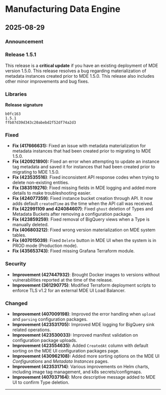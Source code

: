 # Manufacturing Data Engine

## 2025-08-29

### Announcement



### Release 1.5.1

This release is a **critical update** if you have an existing deployment of MDE version 1.5.0. This release resolves a bug regarding materialization of metadata instances created prior to MDE 1.5.0. This release also includes other minor improvements and bug fixes.

### Libraries

**Release signature**

```
b0fc163
1.5.1
ffb87d39d343c20abebd2f52df74a2d3

```

### Fixed

* **Fix (417666631):** Fixed an issue with metadata materialization for metadata instances that had been created prior to migrating to MDE 1.5.0.
* **Fix (420921890):** Fixed an error when attempting to update an instance tag metadata and saved it for instances that had been created prior to migrating to MDE 1.5.0.
* **Fix (423535516)**: Fixed inconsistent API response codes when trying to delete non-existing entities.
* **Fix (383519276)**: Fixed missing fields in MDE logging and added more details to make troubleshooting easier.
* **Fix (424077359)**: Fixed instance bucket creation through API. It now adds default `createdTime` as the time when the API call was received.
* **Fix (422991109 and 424084607)**: Fixed `ghost` deletion of Types and Metadata Buckets after removing a configuration package.
* **Fix (423859259)**: Fixed removal of BigQuery views when a Type is manually deleted.
* **Fix (406803212)**: Fixed wrong version materialization on MDE system tables.
* **Fix (407015039)**: Fixed `Delete` button in MDE UI when the system is in PROD mode (Production mode).
* **Fix (435653743)**: Fixed missing Grafana Terraform module.

### Security

* **Improvement (427447932)**: Brought Docker images to versions without vulnerabilities reported at the time of the release.
* **Improvement (361290775)**: Modified Terraform deployment scripts to enforce TLS v1.2 for an external MDE UI Load Balancer.

### Changed

* **Improvement (407009198)**: Improved the error handling when `upload` and `parsing` configuration packages.
* **Improvement (423531705):** Improved MDE logging for BigQuery sink related operations.
* **Improvement (423530033):** Improved manifest validation on configuration package uploads.
* **Improvement (423554635)**: Added `CreatedAt` column with default sorting on the MDE UI configuration packages page.
* **Improvement (430962108):** Added more sorting options on the MDE UI *Configurations* and *Metadata Instances* pages.
* **Improvement (423531714)**: Various improvements on Helm charts, including image tag management, and k8s secrets/configmaps.
* **Improvement (407037164)**: More descriptive message added to MDE UI to confirm Type deletion.

---
